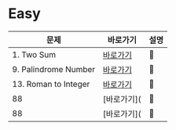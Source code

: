 # Easy

|문제|바로가기|설명|
|------|---|---|
|1. Two Sum|[바로가기](https://github.com/CSHcode/LeetCode/tree/main/Easy/1.%20Two%20Sum)|:hammer:|
|9. Palindrome Number|[바로가기](https://github.com/CSHcode/LeetCode/tree/main/Easy/9.%20Palindrome%20Number)|:hammer:|
|13. Roman to Integer|[바로가기](https://github.com/CSHcode/LeetCode/tree/main/Easy/13.%20Roman%20to%20Integer)|:hammer:|
|88|[바로가기](|:hammer:|
|88|[바로가기](|:hammer:|

